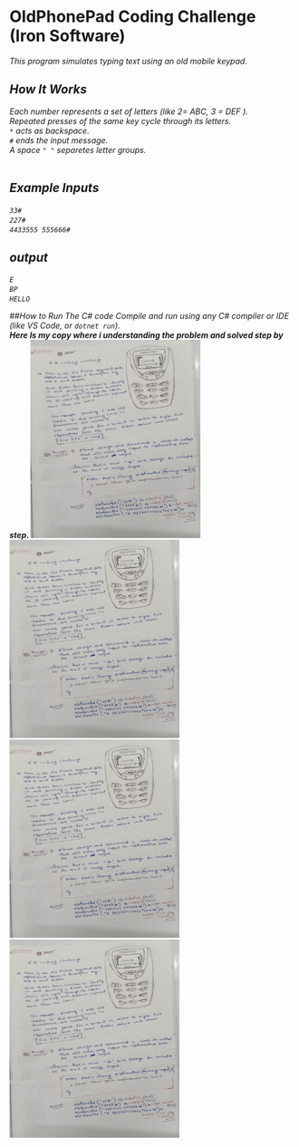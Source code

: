 # OldPhonePad Coding Challenge (Iron Software)
<i>This program simulates typing text using an old mobile keypad.
<br>
## How It Works
<i>Each number represents a set of letters (like 2= ABC, 3 = DEF ). <br>
   Repeated presses of the same key cycle through its letters.<br>
   `*` acts as backspace. <br>
   `#` ends the input message. <br>
   A space `" "` separetes letter groups. </i> 
   <br>
   <br>

   ## Example Inputs
   `33#` <br>
   `227#`<br>
   `4433555 555666#`
   <br>
   ## output
   `E` <br>
   `BP`<br>
   `HELLO`
   
##How to Run The  C# code
<i> Compile and run using any C# compiler or IDE (like VS Code, or `dotnet run`).
<br>
<b> Here Is my copy where i understanding the problem and solved step by step. <b>
<img src="https://github.com/IbrahimMallik786/C-_Coding_Challenge_IRON_Software/blob/960eacfe2199c331c256fc7f34e2b06fb9a84bad/IRON_1.jpg" height="350" width="300"/> <br>
<img src="https://github.com/IbrahimMallik786/C-_Coding_Challenge_IRON_Software/blob/960eacfe2199c331c256fc7f34e2b06fb9a84bad/IRON_1.jpg" height="350" width="300"/> <br>
<img src="https://github.com/IbrahimMallik786/C-_Coding_Challenge_IRON_Software/blob/960eacfe2199c331c256fc7f34e2b06fb9a84bad/IRON_1.jpg" height="350" width="300"/> <br>
<img src="https://github.com/IbrahimMallik786/C-_Coding_Challenge_IRON_Software/blob/960eacfe2199c331c256fc7f34e2b06fb9a84bad/IRON_1.jpg" height="350" width="300"/> <br>
